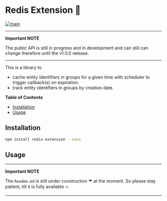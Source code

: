 # Redis Extension 🍬

[![main](https://github.com/tada5hi/redis-extension/actions/workflows/main.yml/badge.svg)](https://github.com/tada5hi/redis-extension/actions/workflows/main.yml)

---
**Important NOTE**

The public API is still in progress and in development and can still can change therefore until the v1.0.0 release.

---

This is a library to
- cache entity identifiers in groups for a given time with scheduler to trigger callback(s) on expiration.
- track entity identifiers in groups by creation date.

**Table of Contents**

- [Installation](#installation)
- [Usage](#usage)



## Installation

```bash
npm install redis-extension --save
```

## Usage


---
**Important NOTE**

The `Readme.md` is still under construction ☂ at the moment. So please stay patient, till it is fully available ⭐.

---
